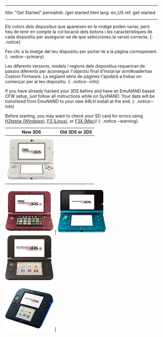* * *

title: "Get Started" permalink: /get-started.html lang: en_US ref: get-started

* * *

Els colors dels dispositius que apareixen en la imatge poden variar, però heu de tenir en compte la col·locació dels botons i les característiques de cada dispositiu per assegurar-se de que seleccioneu la versió correcta. {: .notice}

Fes clic a la imatge del teu dispositiu per portar-te a la pàgina corresponent. {: .notice--primary}

Les diferents versions, models i regions dels dispositius requeriran de passos diferents per aconseguir l'objectiu final d'instal·lar arm9loaderhax Custom Firmware. La següent sèrie de pàgines t'ajudarà a trobar on començar per al teu dispositiu. {: .notice--info}

If you have already hacked your 3DS before and have an EmuNAND based CFW setup, just follow all instructions while on SysNAND. Your data will be transfered from EmuNAND to your new A9LH install at the end. {: .notice--info}

Before starting, you may want to check your SD card for errors using [H2testw (Windows)](h2testw-(windows)), [F3 (Linux)](f3-(linux)), or [F3X (Mac)](f3x-(mac))! {: .notice--warning}

|                                                         New 3DS                                                          |                                                                                    Old 3DS or 2DS                                                                                     |
|:------------------------------------------------------------------------------------------------------------------------:|:-------------------------------------------------------------------------------------------------------------------------------------------------------------------------------------:|
| [![New 3DS](images/new3ds.png)](get-started-(new-3ds))   
  
[![New 3DS XL](images/new3dsxl.png)](get-started-(new-3ds)) | [![Old 3DS](images/old3ds.png)](get-started-(old-3ds)) &nbsp;&nbsp; [![Old 3DS XL](images/old3dsxl.png)](get-started-(old-3ds))   
  
[![2DS](images/2ds.png)](get-started-(old-3ds)) |